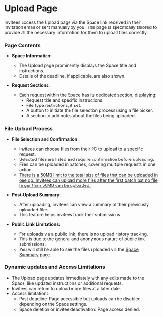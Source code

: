 # Upload Page

Invitees access the Upload page via the Space link received in their invitation email or sent manually by you. This page is specifically tailored to provide all the necessary information for them to upload files correctly.

### Page Contents

- **Space Information:**
  - The Upload page prominently displays the Space title and instructions.
  - Details of the deadline, if applicable, are also shown.

- **Request Sections:**
  - Each request within the Space has its dedicated section, displaying:
    - Request title and specific instructions.
    - File type restrictions, if set.
    - A button to initiate the file selection process using a file picker.
    - A section to add notes about the files being uploaded.

### File Upload Process

- **File Selection and Confirmation:**
  - invitees can choose files from their PC to upload to a specific request.
  - Selected files are listed and require confirmation before uploading.
  - Files can be uploaded in batches, covering multiple requests in one action.
  - <u>There is a 50MB limit to the total size of files that can be uploaded in one go. Invitees can upload more files after the first batch but no file larger than 50MB can be uploaded.</u> 

- **Post-Upload Summary:**
  - After uploading, invitees can view a summary of their previously uploaded files.
  - This feature helps invitees track their submissions.

- **Public Link Limitations:**
  - For uploads via a public link, there is no upload history tracking.
  - This is due to the general and anonymous nature of public link submissions.
  - You will still be able to see the files uploaded via the [Space Summary](pages/space-summary-page) page.


### Dynamic updates and Access Limitations
  - The Upload page updates immediately with any edits made to the Space, like updated instructions or additional requests.
  - Invitees can return to upload more files at a later date.
  - Access limitations:
    - Post deadline: Page accessible but uploads can be disabled depending on the Space settings.
    - Space deletion or invitee deactivation: Page access denied.